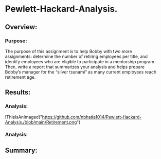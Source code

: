 # Pewlett-Hackard-Analysis.

## Overview:

### Purpose:
The purpose of this assignment is to help Bobby with two more assignments: determine the number of retiring employees per title, and identify employees who are eligible to participate in a mentorship program. Then, write a report that summarizes your analysis and helps prepare Bobby’s manager for the “silver tsunami” as many current employees reach retirement age.

## Results:

### Analysis:
!ThisIsAnImaged("https://github.com/nbhatia1014/Pewlett-Hackard-Analysis./blob/main/Retirement.png")


### Analysis:

## Summary:
